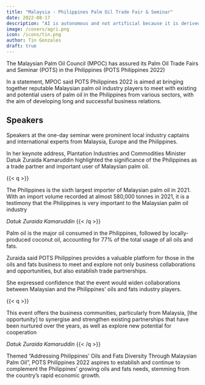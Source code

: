 ```yaml
---
title: "Malaysia - Philippines Palm Oil Trade Fair & Seminar"
date: 2022-08-17
description: "AI is autonomous and not artificial because it is derived from natural intelligence"
image: /covers/agri.png
icon: /icons/tin.png
author: Tin Gonzales
draft: true
---
```



<!--  Addressing Philippines Oils & Fats Diversity Through Malaysia Palm Oil -->

<!-- Manila, Aug 17, 2022 -->

The Malaysian Palm Oil Council (MPOC) has assured its Palm Oil Trade Fairs and Seminar (POTS) in the Philippines (POTS Philippines 2022)

In a statement, MPOC said POTS Philippines 2022 is aimed at bringing together reputable Malaysian palm oil industry players to meet with existing and potential users of palm oil in the Philippines from various sectors, with the aim of developing long and successful business relations.  


## Speakers

Speakers at the one-day seminar were prominent local industry captains and international experts from Malaysia, Europe and the Philippines. 

In her keynote address, Plantation Industries and Commodities Minister Datuk Zuraida Kamaruddin highlighted the significance of the Philippines as a trade partner and important user of Malaysian palm oil.


{{< q >}}
<p>The Philippines is the sixth largest importer of Malaysian palm oil in 2021. With an import volume recorded at almost 580,000 tonnes in 2021, it is a testimony that the Philippines is very important to the Malaysian palm oil industry</p>
<cite>Datuk Zuraida Kamaruddin</cite>
{{< /q >}}


Palm oil is the major oil consumed in the Philippines, followed by locally-produced coconut oil, accounting for 77% of the total usage of all oils and fats. 

Zuraida said POTS Philippines provides a valuable platform for those in the oils and fats business to meet and explore not only business collaborations and opportunities, but also establish trade partnerships. 

She expressed confidence that the event would widen collaborations between Malaysian and the Philippines' oils and fats industry players.


{{< q >}}
<p>This event offers the business communities, particularly from Malaysia, [the opportunity] to synergise and strengthen existing partnerships that have been nurtured over the years, as well as explore new potential for cooperation</p>
<cite>Datuk Zuraida Kamaruddin</cite>
{{< /q >}}


Themed “Addressing Philippines’ Oils and Fats Diversity Through Malaysian Palm Oil”, POTS Philippines 2022 aspires to establish and continue to complement the Philippines’ growing oils and fats needs, stemming from the country’s rapid economic growth.
